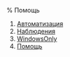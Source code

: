 % Помощь

1. [Автоматизация](d_AUTO.html)
2. [Наблюдения](d_OBS.html)
3. [WindowsOnly](d_WIN.html)
4. [Помощь](d_HELP.html)